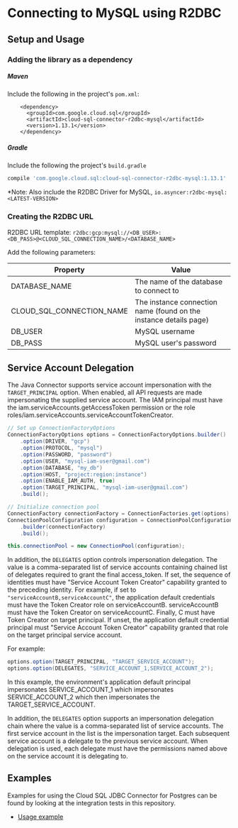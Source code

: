 # Connecting to MySQL using R2DBC

## Setup and Usage

### Adding the library as a dependency

<!-- {x-release-please-start-version} -->
##### Maven
Include the following in the project's `pom.xml`: 
```maven-pom
    <dependency>
      <groupId>com.google.cloud.sql</groupId>
      <artifactId>cloud-sql-connector-r2dbc-mysql</artifactId>
      <version>1.13.1</version>
    </dependency>
```

##### Gradle
Include the following the project's `build.gradle`
```gradle
compile 'com.google.cloud.sql:cloud-sql-connector-r2dbc-mysql:1.13.1'
```

*Note: Also include the R2DBC Driver for MySQL, `io.asyncer:r2dbc-mysql:<LATEST-VERSION>`
<!-- {x-release-please-end} -->

### Creating the R2DBC URL

R2DBC URL template: `r2dbc:gcp:mysql://<DB_USER>:<DB_PASS>@<CLOUD_SQL_CONNECTION_NAME>/<DATABASE_NAME>`

Add the following parameters:

| Property         | Value         |
| ---------------- | ------------- |
| DATABASE_NAME   | The name of the database to connect to |
| CLOUD_SQL_CONNECTION_NAME | The instance connection name (found on the instance details page) |
| DB_USER         | MySQL username |
| DB_PASS         | MySQL user's password |

## Service Account Delegation


The Java Connector supports service account impersonation with the
`TARGET_PRINCIPAL` option. When enabled, all API requests are made impersonating
the supplied service account. The IAM principal must have the
iam.serviceAccounts.getAccessToken permission or the role
roles/iam.serviceAccounts.serviceAccountTokenCreator.

```java
// Set up ConnectionFactoryOptions
ConnectionFactoryOptions options = ConnectionFactoryOptions.builder()
    .option(DRIVER, "gcp")
    .option(PROTOCOL, "mysql")
    .option(PASSWORD, "password")
    .option(USER, "mysql-iam-user@gmail.com")
    .option(DATABASE, "my_db")
    .option(HOST, "project:region:instance")
    .option(ENABLE_IAM_AUTH, true)
    .option(TARGET_PRINCIPAL, "mysql-iam-user@gmail.com")
    .build();

// Initialize connection pool
ConnectionFactory connectionFactory = ConnectionFactories.get(options);
ConnectionPoolConfiguration configuration = ConnectionPoolConfiguration
    .builder(connectionFactory)
    .build();

this.connectionPool = new ConnectionPool(configuration);
```

In addition, the `DELEGATES` option controls impersonation delegation.
The value is a comma-separated list of service accounts containing chained
list of delegates required to grant the final access_token. If set,
the sequence of identities must have "Service Account Token Creator" capability
granted to the preceding identity. For example, if set to 
`"serviceAccountB,serviceAccountC"`, the application default credentials must
have the Token Creator role on serviceAccountB. serviceAccountB must have
the Token Creator on serviceAccountC. Finally, C must have Token Creator on
target principal. If unset, the application default credential principal
must "Service Account Token Creator" capability granted that role on the
target principal service account.


For example:
```java
options.option(TARGET_PRINCIPAL, "TARGET_SERVICE_ACCOUNT");
options.option(DELEGATES, "SERVICE_ACCOUNT_1,SERVICE_ACCOUNT_2");
```

In this example, the environment's application default principal impersonates
SERVICE_ACCOUNT_1 which impersonates SERVICE_ACCOUNT_2 which then
impersonates the TARGET_SERVICE_ACCOUNT.

In addition, the `DELEGATES` option supports an impersonation delegation chain
where the value is a comma-separated list of service accounts. The first service
account in the list is the impersonation target. Each subsequent service
account is a delegate to the previous service account. When delegation is
used, each delegate must have the permissions named above on the service
account it is delegating to.


## Examples

Examples for using the Cloud SQL JDBC Connector for Postgres can be found by looking at the integration tests in this repository.
* [Usage example](../r2dbc/mysql/src/test/java/com/google/cloud/sql/core/R2dbcMysqlIntegrationTests.java)

